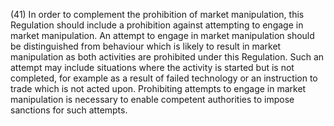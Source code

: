 (41) In order to complement the prohibition of market manipulation, this Regulation should include a prohibition against attempting to engage in market manipulation. An attempt to engage in market manipulation should be distinguished from behaviour which is likely to result in market manipulation as both activities are prohibited under this Regulation. Such an attempt may include situations where the activity is started but is not completed, for example as a result of failed technology or an instruction to trade which is not acted upon. Prohibiting attempts to engage in market manipulation is necessary to enable competent authorities to impose sanctions for such attempts.